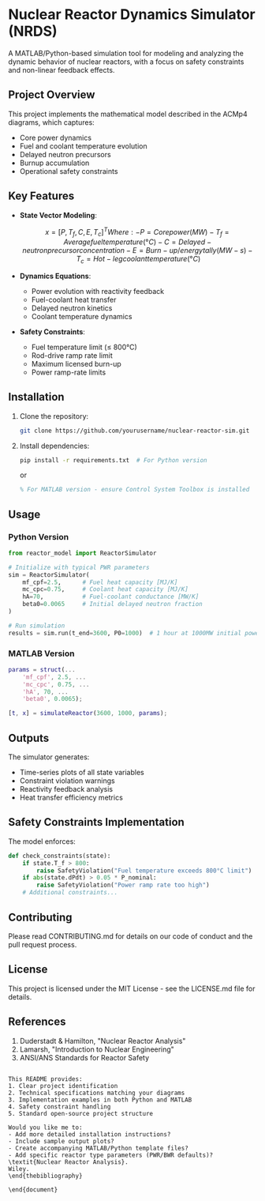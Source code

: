 
# Nuclear Reactor Dynamics Simulator (NRDS)

A MATLAB/Python-based simulation tool for modeling and analyzing the dynamic behavior of nuclear reactors, with a focus on safety constraints and non-linear feedback effects.

## Project Overview
This project implements the mathematical model described in the ACMp4 diagrams, which captures:
- Core power dynamics
- Fuel and coolant temperature evolution
- Delayed neutron precursors
- Burnup accumulation
- Operational safety constraints

## Key Features
- **State Vector Modeling**: 
  ```math
  x = [P, T_f, C, E, T_c]^T

  Where:
  - P = Core power (MW)
  - T_f = Average fuel temperature (°C)
  - C = Delayed-neutron precursor concentration
  - E = Burn-up/energy tally (MW-s)
  - T_c = Hot-leg coolant temperature (°C)

- **Dynamics Equations**:
  - Power evolution with reactivity feedback
  - Fuel-coolant heat transfer
  - Delayed neutron kinetics
  - Coolant temperature dynamics

- **Safety Constraints**:
  - Fuel temperature limit (≤ 800°C)
  - Rod-drive ramp rate limit
  - Maximum licensed burn-up
  - Power ramp-rate limits

## Installation
1. Clone the repository:
   ```bash
   git clone https://github.com/yourusername/nuclear-reactor-sim.git
   ```
2. Install dependencies:
   ```bash
   pip install -r requirements.txt  # For Python version
   ```
   or
   ```matlab
   % For MATLAB version - ensure Control System Toolbox is installed
   ```

## Usage
### Python Version
```python
from reactor_model import ReactorSimulator

# Initialize with typical PWR parameters
sim = ReactorSimulator(
    mf_cpf=2.5,      # Fuel heat capacity [MJ/K]
    mc_cpc=0.75,     # Coolant heat capacity [MJ/K]
    hA=70,           # Fuel-coolant conductance [MW/K]
    beta0=0.0065     # Initial delayed neutron fraction
)

# Run simulation
results = sim.run(t_end=3600, P0=1000)  # 1 hour at 1000MW initial power
```

### MATLAB Version
```matlab
params = struct(...
    'mf_cpf', 2.5, ...
    'mc_cpc', 0.75, ...
    'hA', 70, ...
    'beta0', 0.0065);

[t, x] = simulateReactor(3600, 1000, params);
```

## Outputs
The simulator generates:
- Time-series plots of all state variables
- Constraint violation warnings
- Reactivity feedback analysis
- Heat transfer efficiency metrics

## Safety Constraints Implementation
The model enforces:
```python
def check_constraints(state):
    if state.T_f > 800:
        raise SafetyViolation("Fuel temperature exceeds 800°C limit")
    if abs(state.dPdt) > 0.05 * P_nominal:
        raise SafetyViolation("Power ramp rate too high")
    # Additional constraints...
```

## Contributing
Please read CONTRIBUTING.md for details on our code of conduct and the pull request process.

## License
This project is licensed under the MIT License - see the LICENSE.md file for details.

## References
1. Duderstadt & Hamilton, "Nuclear Reactor Analysis"
2. Lamarsh, "Introduction to Nuclear Engineering"
3. ANSI/ANS Standards for Reactor Safety
```

This README provides:
1. Clear project identification
2. Technical specifications matching your diagrams
3. Implementation examples in both Python and MATLAB
4. Safety constraint handling
5. Standard open-source project structure

Would you like me to:
- Add more detailed installation instructions?
- Include sample output plots?
- Create accompanying MATLAB/Python template files?
- Add specific reactor type parameters (PWR/BWR defaults)? 
\textit{Nuclear Reactor Analysis}. 
Wiley.
\end{thebibliography}

\end{document}
